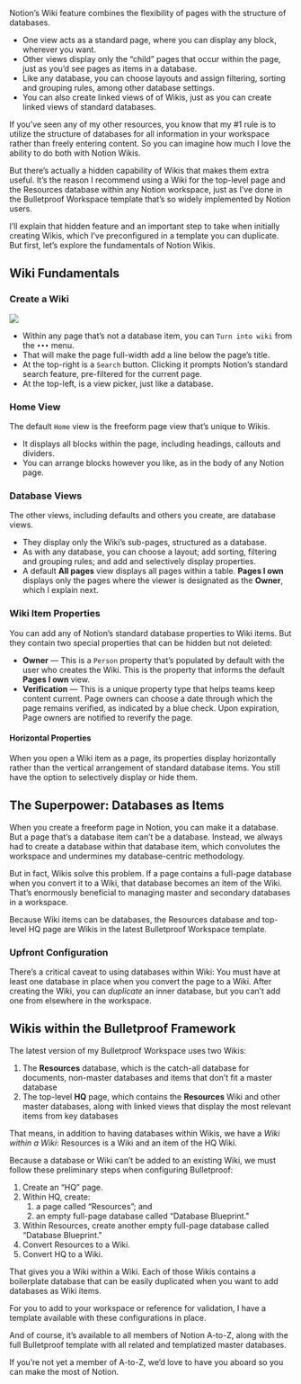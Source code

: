
Notion’s Wiki feature combines the flexibility of pages with the structure of databases. 

- One view acts as a standard page, where you can display any block, wherever you want.
- Other views display only the “child” pages that occur within the page, just as you’d see pages as items in a database.
- Like any database, you can choose layouts and assign filtering, sorting and grouping rules, among other database settings.
- You can also create linked views of of Wikis, just as you can create linked views of standard databases.

If you’ve seen any of my other resources, you know that my #1 rule is to utilize the structure of databases for all information in your workspace rather than freely entering content. So you can imagine how much I love the ability to do both with Notion Wikis.

But there’s actually a hidden capability of Wikis that makes them extra useful. It’s the reason I recommend using a Wiki for the top-level page and the Resources database within any Notion workspace, just as I’ve done in the Bulletproof Workspace template that’s so widely implemented by Notion users. 

I’ll explain that hidden feature and an important step to take when initially creating Wikis, which I’ve preconfigured in a template you can duplicate. But first, let’s explore the fundamentals of Notion Wikis.

## Wiki Fundamentals

### Create a Wiki

![](https://assets.notion.vip/insights/wiki/notion-wiki_turn-into-wiki.png)

- Within any page that’s not a database item, you can `Turn into wiki` from the `•••` menu.
- That will make the page full-width add a line below the page’s title. 
- At the top-right is a `Search` button. Clicking it prompts Notion’s standard search feature, pre-filtered for the current page.
- At the top-left, is a view picker, just like a database.

### Home View
The default `Home` view is the freeform page view that’s unique to Wikis. 
- It displays all blocks within the page, including headings, callouts and dividers. 
- You can arrange blocks however you like, as in the body of any Notion page.

### Database Views
The other views, including defaults and others you create, are database views.
- They display only the Wiki’s sub-pages, structured as a database.
- As with any database, you can choose a layout; add sorting, filtering and grouping rules; and add and selectively display properties.
- A default **All pages** view displays all pages within a table. **Pages I own** displays only the pages where the viewer is designated as the **Owner**, which I explain next.

### Wiki Item Properties
You can add any of Notion’s standard database properties to Wiki items. But they contain two special properties that can be hidden but not deleted:
- **Owner** — This is a `Person` property that’s populated by default with the user who creates the Wiki. This is the property that informs the default **Pages I own** view.
- **Verification** — This is a unique property type that helps teams keep content current. Page owners can choose a date through which the page remains verified, as indicated by a blue check. Upon expiration, Page owners are notified to reverify the page.

#### Horizontal Properties
When you open a Wiki item as a page, its properties display horizontally rather than the vertical arrangement of standard database items. You still have the option to selectively display or hide them.

## The Superpower: Databases as Items
When you create a freeform page in Notion, you can make it a database. But a page that’s a database item can’t be a database. Instead, we always had to create a database within that database item, which convolutes the workspace and undermines my database-centric methodology.

But in fact, Wikis solve this problem. If a page contains a full-page database when you convert it to a Wiki, that database becomes an item of the Wiki. That’s enormously beneficial to managing master and secondary databases in a workspace.

Because Wiki items can be databases, the Resources database and top-level HQ page are Wikis in the latest Bulletproof Workspace template.

### Upfront Configuration
There’s a critical caveat to using databases within Wiki: You must have at least one database in place when you convert the page to a Wiki. After creating the Wiki, you can _duplicate_ an inner database, but you can’t add one from elsewhere in the workspace.

## Wikis within the Bulletproof Framework
The latest version of my Bulletproof Workspace uses two Wikis:

1. The **Resources** database, which is the catch-all database for documents, non-master databases and items that don’t fit a master database
2. The top-level **HQ** page, which contains the **Resources** Wiki and other master databases, along with linked views that display the most relevant items from key databases

That means, in addition to having databases within Wikis, we have a _Wiki within a Wiki_: Resources is a Wiki and an item of the HQ Wiki.

Because a database or Wiki can’t be added to an existing Wiki, we must follow these preliminary steps when configuring Bulletproof:

1. Create an “HQ” page.
2. Within HQ, create:
	1. a page called “Resources”; and
	2. an empty full-page database called “Database Blueprint."
3. Within Resources, create another empty full-page database called “Database Blueprint."
4. Convert Resources to a Wiki.
5. Convert HQ to a Wiki.

That gives you a Wiki within a Wiki. Each of those Wikis contains a boilerplate database that can be easily duplicated when you want to add databases as Wiki items.

For you to add to your workspace or reference for validation, I have a template available with these configurations in place.

And of course, it’s available to all members of Notion A-to-Z, along with the full Bulletproof template with all related and templatized master databases.

If you’re not yet a member of A-to-Z, we’d love to have you aboard so you can make the most of Notion.